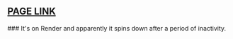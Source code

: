 <h2><a href="https://phonebook-64o7.onrender.com" target="_blank">PAGE LINK</a></h2>
### It's on Render and apparently it spins down after a period of inactivity.